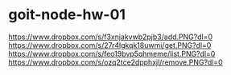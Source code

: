 # goit-node-hw-01
https://www.dropbox.com/s/f3xnjakvwb2pjb3/add.PNG?dl=0
https://www.dropbox.com/s/27r4lgkqk18uwmi/get.PNG?dl=0
https://www.dropbox.com/s/feo19bvp5qhmeme/list.PNG?dl=0
https://www.dropbox.com/s/ozq2tce2dpphxjl/remove.PNG?dl=0
